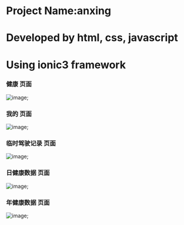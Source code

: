 # Project Name:anxing
# Developed by html, css, javascript
# Using ionic3 framework
### 健康 页面
![image](https://github.com/yeruibin/anxing/blob/master/phone-images/health.png);
### 我的 页面
![image](https://github.com/yeruibin/anxing/blob/master/phone-images/mine.png);
### 临时驾驶记录 页面
![image](https://github.com/yeruibin/anxing/blob/master/phone-images/temp.png);
### 日健康数据 页面
![image](https://github.com/yeruibin/anxing/blob/master/phone-images/day.png);
### 年健康数据 页面
![image](https://github.com/yeruibin/anxing/blob/master/phone-images/year.png);
